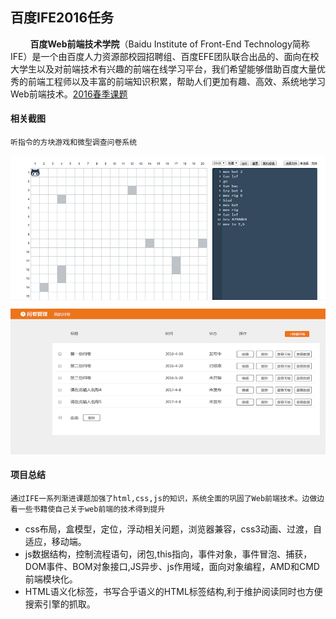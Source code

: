 百度IFE2016任务
--------------------------------------------------------------------------------
&nbsp;&nbsp;&nbsp;&nbsp;&nbsp;&nbsp;&nbsp;&nbsp;**百度Web前端技术学院**（Baidu Institute of Front-End Technology简称IFE）是一个由百度人力资源部校园招聘组、百度EFE团队联合出品的、面向在校大学生以及对前端技术有兴趣的前端在线学习平台，我们希望能够借助百度大量优秀的前端工程师以及丰富的前端知识积累，帮助人们更加有趣、高效、系统地学习Web前端技术。[2016春季课题](http://ife.baidu.com/2016/task/all)

#### 相关截图
    听指令的方块游戏和微型调查问卷系统
![相关截图](projectshot/screenshot.png)

#### 项目总结
    通过IFE一系列渐进课题加强了html,css,js的知识，系统全面的巩固了Web前端技术。边做边看一些书籍使自己关于web前端的技术得到提升
 
* css布局，盒模型，定位，浮动相关问题，浏览器兼容，css3动画、过渡，自适应，移动端。
* js数据结构，控制流程语句，闭包,this指向，事件对象，事件冒泡、捕获，DOM事件、BOM对象接口,JS异步、js作用域，面向对象编程，AMD和CMD前端模块化。
* HTML语义化标签，书写合乎语义的HTML标签结构,利于维护阅读同时也方便搜索引擎的抓取。

